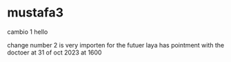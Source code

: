 # mustafa3

cambio 1
hello


change number 2 is very importen for the futuer
laya has pointment with the doctoer at 31 of oct 2023 at 1600
